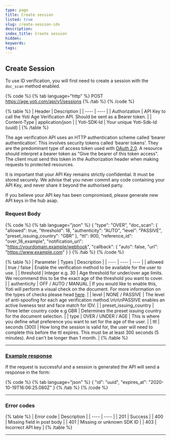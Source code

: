 ```yaml
---
type: page
title: Create session
listed: true
slug: create-session-idv
description: 
index_title: Create session
hidden: 
keywords: 
tags: 
---
```


## Create Session

To use ID verification, you will first need to create a session with the `doc_scan` method enabled.

{% code %}
{% tab language="http" %}
POST https://age.yoti.com/api/v1/sessions
{% /tab %}
{% /code %}

{% table %}
| Header | Description | 
| ---- | ---- | 
| Authorization | API Key to call the Yoti Age Verification API. Should be sent as a Bearer token. | 
| Content-Type | application/json | 
| Yoti-SDK-Id | Your unique Yoti-Sdk-Id (uuid) | 
{% /table %}

The age verification API uses an HTTP authentication scheme called ‘bearer authentication’. This involves security tokens called ‘bearer tokens’. They are the predominant type of access token used with [OAuth 2.0](https://oauth.net/2/). A resource should interpret a bearer token as "Give the bearer of this token access". The client must send this token in the Authorization header when making requests to protected resources.

It is important that your API Key remains strictly confidential. It must be stored securely. We advise that you never commit any code containing your API Key, and never share it beyond the authorised party.

If you believe your API key has been compromised, please generate new API keys in the hub asap.

### Request Body

{% code %}
{% tab language="json" %}
{
    "type": "OVER",
    "doc_scan": {
        "allowed": true,
        "threshold": 18,
        "authenticity": "AUTO",
        "level": "PASSIVE",
        "preset_issuing_country": "GBR"
    },
    "ttl": 900,
    "reference_id": "over_18_example",
    "notification_url": "https://yourdomain.example/webhook",
    "callback": {
        "auto": false,
        "url": "https://www.example.com"
    }
}
{% /tab %}
{% /code %}

{% table %}
| Parameter | Types | Description | 
| ---- | ---- | ---- | 
| allowed | true / false | Enable the verification method to be available for the user to use. | 
| threshold | Integer e.g. 30 | Age threshold for under/over age limits. We recommend this to be the exact age of the threshold you want to cover. | 
| authenticity | OFF / AUTO / MANUAL | If you would like to enable this, Yoti will perform a visual check on the document. For more information on the types of checks please head [here](here). | 
| level | NONE / PASSIVE | The level of anti-spoofing for each age verification method.\n\n\nPASSIVE enables an active liveness test and face match for IDV. | 
| preset_issuing_country | Three letter country code e.g GBR | Determines the preset issuing country for the document selection. | 
| type | OVER / UNDER / AGE | This is where you define what preference you want to set for the age of the user. | 
| ttl | seconds (300) | How long the session is valid for, the user will need to complete this before the ttl expires. This must be at least 300 seconds (5 minutes). And can't be longer than 1 month. | 
{% /table %}

---

### [Example response](https://developers.yoti.com/age-verification/create-a-session#example-response)

If the request is successful and a session is generated the API will send a response in the form:

{% code %}
{% tab language="json" %}
{
  "id": "uuid",
  "expires_at": "2020-10-19T16:06:25.080Z"
}
{% /tab %}
{% /code %}

---

### Error codes

{% table %}
| Error code | Description | 
| ---- | ---- | 
| 201 | Success | 
| 400 | Missing field in post body | 
| 401 | Missing or unknown SDK ID | 
| 403 | Incorrect API key | 
{% /table %}

---